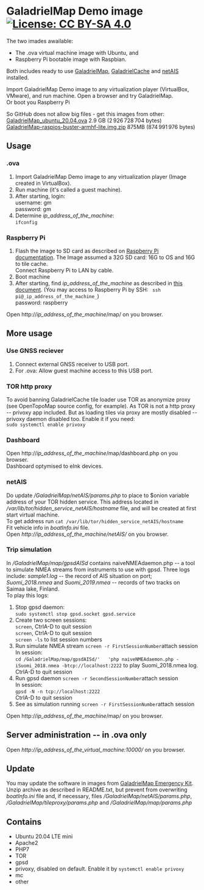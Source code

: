 # GaladrielMap Demo image [![License: CC BY-SA 4.0](https://img.shields.io/badge/License-CC%20BY--SA%204.0-lightgrey.svg)](https://creativecommons.org/licenses/by-sa/4.0/)

The two imades awailable:

* The .ova virtual machine image with Ubuntu, and
* Raspberry Pi bootable image with Raspbian.

Both includes ready to use [GaladrielMap](https://github.com/VladimirKalachikhin/Galadriel-map), [GaladrielCache](https://github.com/VladimirKalachikhin/Galadriel-cache) and [netAIS](https://github.com/VladimirKalachikhin/netAIS) installed. 

Import GaladrielMap Demo image to any virtualization player (VirtualBox, VMware), and run machine. Open a browser and try GaladrielMap.  
Or boot you Raspberry Pi

So GitHub does not allow big files - get this images from other:  
[GaladrielMap_ubuntu_20.04.ova](https://is.gd/ZmMTBN) 2.9 GB (2 926 728 704 bytes)  
[GaladrielMap-raspios-buster-armhf-lite.img.zip](https://is.gd/Tan6ZB)  875MB (874 991 976 bytes)  

## Usage
### .ova
1. Import GaladrielMap Demo image to any virtualization player (Image created in VirtualBox).
2. Run machine (it's called a guest machine).
3. After starting, login:  
username: gm  
password: gm
4. Determine _ip_address_of_the_machine_:  
`ifconfig`

### Raspberry Pi 
1. Flash the image to SD card as described on [Raspberry Pi documentation](https://www.raspberrypi.org/documentation/installation/installing-images/README.md). The Image assumed a 32G SD card: 16G to OS and 16G to tile cache.  
Connect Raspberry Pi to LAN by cable.  
2. Boot machine
3. After starting, find _ip_address_of_the_machine_ as described in [this document](https://www.raspberrypi.org/documentation/remote-access/ip-address.md).
(You may access to Raspberry Pi by SSH: ` ssh pi@_ip_address_of_the_machine_`)  
password: raspberry


Open http://_ip_address_of_the_machine_/map/ on you browser.

## More usage
### Use GNSS reciever
1. Connect external GNSS receiver to USB port.
2. For .ova: Allow guest machine access to this USB port.

### TOR http proxy
To avoid banning GaladrielCache tile loader use TOR as anonymize proxy (see OpenTopoMap source config, for example). As TOR is not a http proxy -- privoxy app included. But as loading tiles via proxy are mostly disabled -- privoxy daemon disabled too. Enable it if you need:  
`sudo systemctl enable privoxy`

### Dashboard
Open http://_ip_address_of_the_machine_/map/dashboard.php on you browser.  
Dashboard optymised to eInk devices.

### netAIS
Do update _/GaladrielMap/netAIS/params.php_ to place to $onion variable address of your TOR hidden service. This address located in _/var/lib/tor/hidden_service_netAIS/hostname_ file, and will be created at first start virtual machine.  
To get address run `cat /var/lib/tor/hidden_service_netAIS/hostname`  
Fit vehicle info in _boatInfo.ini_ file.  
Open _http://_ip_address_of_the_machine_/netAIS/_ on you browser.

### Trip simulation
In _/GaladrielMap/map/gpsdAISd_ contains naiveNMEAdaemon.php -- a tool to simulate NMEA streams from instruments to use with gpsd. Three logs include: _sample1.log_ -- the record of AIS situation on port; _Suomi_2018.nmea_ and _Suomi_2019.nmea_ -- records of two tracks on Saimaa lake, Finland.  
To play this logs:  
1. Stop gpsd daemon:  
`sudo systemctl stop gpsd.socket gpsd.service`
2. Create two screen sessions:   
`screen`, CtrlA-D to quit session  
`screen`, CtrlA-D to quit session  
`screen -ls` to list session numbers 
3. Run simulate NMEA stream
`screen -r FirstSessionNumber`attach session  
In session:  
`cd /GaladrielMap/map/gpsdAISd/'  
'php naiveNMEAdaemon.php -iSuomi_2018.nmea -btcp://localhost:2222` to play Suomi_2018.nmea log.  
CtrlA-D to quit session
4. Run gpsd daemon 
`screen -r SecondSessionNumber`attach session  
In session:  
`gpsd -N -n tcp://localhost:2222`  
CtrlA-D to quit session
5. See as simulation running
`screen -r FirstSessionNumber`attach session

Open http://_ip_address_of_the_machine_/map/ on you browser.

## Server administration -- in .ova only
Open _http://_ip_address_of_the_virtual_machine_:10000/_ on you browser.

## Update
You may update the software in images from [GaladrielMap Emergency Kit](https://github.com/VladimirKalachikhin/Galadriel-map/tree/master/emergencykit). Unzip archive as described in README.txt, but prevent from overwriting _boatInfo.ini_ file and, if necessary, files _/GaladrielMap/netAIS/params.php_, _/GaladrielMap/tileproxy/params.php_ and _/GaladrielMap/map/params.php_

## Contains
* Ubuntu 20.04 LTE mini 
* Apache2
* PHP7
* TOR
* gpsd
* privoxy, disabled on default. Enable it by `systemctl enable privoxy`
* mc
* other